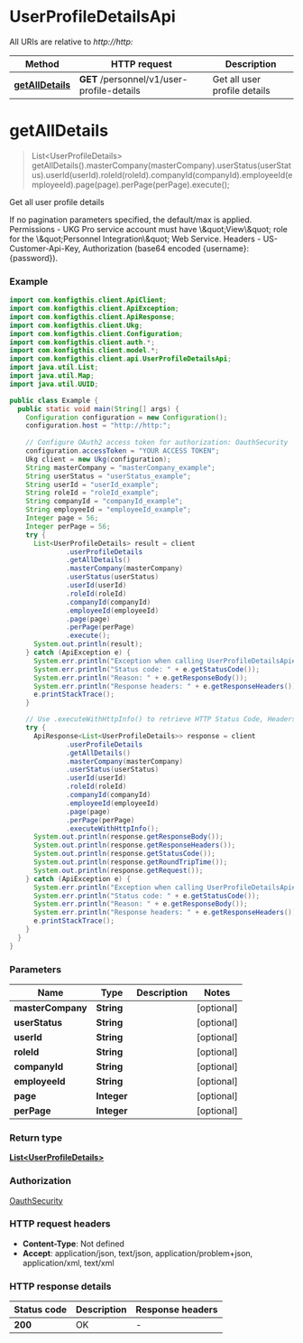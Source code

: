 # UserProfileDetailsApi

All URIs are relative to *http://http:*

| Method | HTTP request | Description |
|------------- | ------------- | -------------|
| [**getAllDetails**](UserProfileDetailsApi.md#getAllDetails) | **GET** /personnel/v1/user-profile-details | Get all user profile details |


<a name="getAllDetails"></a>
# **getAllDetails**
> List&lt;UserProfileDetails&gt; getAllDetails().masterCompany(masterCompany).userStatus(userStatus).userId(userId).roleId(roleId).companyId(companyId).employeeId(employeeId).page(page).perPage(perPage).execute();

Get all user profile details

If no pagination parameters specified, the default/max is applied. Permissions - UKG Pro service account must have \\\&quot;View\\\&quot; role for the \\\&quot;Personnel Integration\\\&quot; Web Service. Headers - US-Customer-Api-Key, Authorization (base64 encoded {username}:{password}).

### Example
```java
import com.konfigthis.client.ApiClient;
import com.konfigthis.client.ApiException;
import com.konfigthis.client.ApiResponse;
import com.konfigthis.client.Ukg;
import com.konfigthis.client.Configuration;
import com.konfigthis.client.auth.*;
import com.konfigthis.client.model.*;
import com.konfigthis.client.api.UserProfileDetailsApi;
import java.util.List;
import java.util.Map;
import java.util.UUID;

public class Example {
  public static void main(String[] args) {
    Configuration configuration = new Configuration();
    configuration.host = "http://http:";
    
    // Configure OAuth2 access token for authorization: OauthSecurity
    configuration.accessToken = "YOUR ACCESS TOKEN";
    Ukg client = new Ukg(configuration);
    String masterCompany = "masterCompany_example";
    String userStatus = "userStatus_example";
    String userId = "userId_example";
    String roleId = "roleId_example";
    String companyId = "companyId_example";
    String employeeId = "employeeId_example";
    Integer page = 56;
    Integer perPage = 56;
    try {
      List<UserProfileDetails> result = client
              .userProfileDetails
              .getAllDetails()
              .masterCompany(masterCompany)
              .userStatus(userStatus)
              .userId(userId)
              .roleId(roleId)
              .companyId(companyId)
              .employeeId(employeeId)
              .page(page)
              .perPage(perPage)
              .execute();
      System.out.println(result);
    } catch (ApiException e) {
      System.err.println("Exception when calling UserProfileDetailsApi#getAllDetails");
      System.err.println("Status code: " + e.getStatusCode());
      System.err.println("Reason: " + e.getResponseBody());
      System.err.println("Response headers: " + e.getResponseHeaders());
      e.printStackTrace();
    }

    // Use .executeWithHttpInfo() to retrieve HTTP Status Code, Headers and Request
    try {
      ApiResponse<List<UserProfileDetails>> response = client
              .userProfileDetails
              .getAllDetails()
              .masterCompany(masterCompany)
              .userStatus(userStatus)
              .userId(userId)
              .roleId(roleId)
              .companyId(companyId)
              .employeeId(employeeId)
              .page(page)
              .perPage(perPage)
              .executeWithHttpInfo();
      System.out.println(response.getResponseBody());
      System.out.println(response.getResponseHeaders());
      System.out.println(response.getStatusCode());
      System.out.println(response.getRoundTripTime());
      System.out.println(response.getRequest());
    } catch (ApiException e) {
      System.err.println("Exception when calling UserProfileDetailsApi#getAllDetails");
      System.err.println("Status code: " + e.getStatusCode());
      System.err.println("Reason: " + e.getResponseBody());
      System.err.println("Response headers: " + e.getResponseHeaders());
      e.printStackTrace();
    }
  }
}

```

### Parameters

| Name | Type | Description  | Notes |
|------------- | ------------- | ------------- | -------------|
| **masterCompany** | **String**|  | [optional] |
| **userStatus** | **String**|  | [optional] |
| **userId** | **String**|  | [optional] |
| **roleId** | **String**|  | [optional] |
| **companyId** | **String**|  | [optional] |
| **employeeId** | **String**|  | [optional] |
| **page** | **Integer**|  | [optional] |
| **perPage** | **Integer**|  | [optional] |

### Return type

[**List&lt;UserProfileDetails&gt;**](UserProfileDetails.md)

### Authorization

[OauthSecurity](../README.md#OauthSecurity)

### HTTP request headers

 - **Content-Type**: Not defined
 - **Accept**: application/json, text/json, application/problem+json, application/xml, text/xml

### HTTP response details
| Status code | Description | Response headers |
|-------------|-------------|------------------|
| **200** | OK |  -  |

